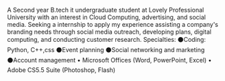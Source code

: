 A Second year B.tech it undergraduate student at Lovely Professional University with an interest in Cloud Computing, advertising, and social media. Seeking a internship to apply my experience assisting a company's branding needs through social media outreach, developing plans, digital computing, and conducting customer research.
 Specialties:
 ⚫Coding: Python, C++,css
 ⚫Event planning
 ⚫Social networking and marketing
 ⚫Account management
 • Microsoft Offices (Word, PowerPoint, Excel)
 • Adobe CS5.5 Suite (Photoshop, Flash)
